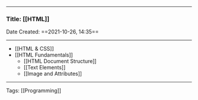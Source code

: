 --------

### Title: [[HTML]]
Date Created: ==2021-10-26, 14:35==

--------

- [[HTML & CSS]]
- [[HTML Fundamentals]]
	- [[HTML Document Structure]]
	- [[Text Elements]]
	- [[Image and Attributes]]

--------
Tags: [[Programming]]
